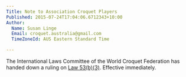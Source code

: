 ```yaml
---
Title: Note to Association Croquet Players
Published: 2015-07-24T17:04:06.6712343+10:00
Author:
  Name: Susan Linge
  Email: croquet.australia@gmail.com
  TimeZoneId: AUS Eastern Standard Time

---
```

The International Laws Committee of the World Croquet Federation has handed down a ruling on [Law 53(b)(3)](/ruling-on-law-53b3-copy.pdf).  Effective immediately.